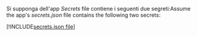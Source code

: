 <span data-ttu-id="6807e-101">Si supponga dell'app *Secrets* file contiene i seguenti due segreti:</span><span class="sxs-lookup"><span data-stu-id="6807e-101">Assume the app's *secrets.json* file contains the following two secrets:</span></span>

[!INCLUDE[secrets.json file](secrets-json-file.md)]
